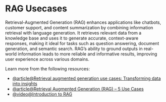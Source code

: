 # RAG Usecases

Retrieval-Augmented Generation (RAG) enhances applications like chatbots, customer support, and content summarization by combining information retrieval with language generation. It retrieves relevant data from a knowledge base and uses it to generate accurate, context-aware responses, making it ideal for tasks such as question answering, document generation, and semantic search. RAG’s ability to ground outputs in real-world information leads to more reliable and informative results, improving user experience across various domains.

Learn more from the following resources:

- [@article@Retrieval augmented generation use cases: Transforming data into insights](https://www.glean.com/blog/retrieval-augmented-generation-use-cases)
- [@article@Retrieval Augmented Generation (RAG) – 5 Use Cases](https://theblue.ai/blog/rag-news/)
- [@video@Introduction to RAG](https://www.youtube.com/watch?v=LmiFeXH-kq8&list=PL-pTHQz4RcBbz78Z5QXsZhe9rHuCs1Jw-)